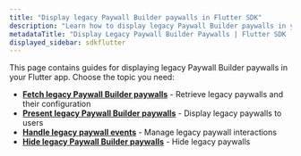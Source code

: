 ```yaml
---
title: "Display legacy Paywall Builder paywalls in Flutter SDK"
description: "Learn how to display legacy Paywall Builder paywalls in your Flutter app with Adapty SDK."
metadataTitle: "Display Legacy Paywall Builder Paywalls | Flutter SDK | Adapty Docs"
displayed_sidebar: sdkflutter
---
```


This page contains guides for displaying legacy Paywall Builder paywalls in your Flutter app. Choose the topic you need:

- **[Fetch legacy Paywall Builder paywalls](flutter-get-legacy-pb-paywalls)** - Retrieve legacy paywalls and their configuration
- **[Present legacy Paywall Builder paywalls](flutter-present-paywalls-legacy)** - Display legacy paywalls to users
- **[Handle legacy paywall events](flutter-handling-events-legacy)** - Manage legacy paywall interactions
- **[Hide legacy Paywall Builder paywalls](flutter-hide-legacy-paywall-builder-paywalls)** - Hide legacy paywalls 
